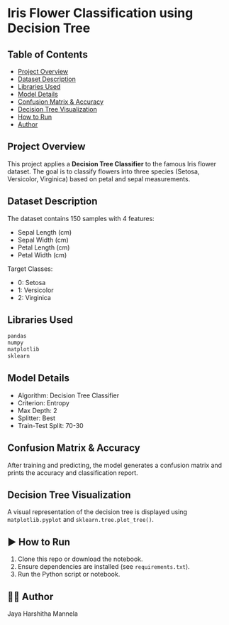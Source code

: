 # Iris Flower Classification using Decision Tree

##  Table of Contents
- [Project Overview](#project-overview)
- [Dataset Description](#dataset-description)
- [Libraries Used](#libraries-used)
- [Model Details](#model-details)
- [Confusion Matrix & Accuracy](#confusion-matrix--accuracy)
- [Decision Tree Visualization](#decision-tree-visualization)
- [How to Run](#how-to-run)
- [Author](#author)

##  Project Overview
This project applies a **Decision Tree Classifier** to the famous Iris flower dataset. The goal is to classify flowers into three species (Setosa, Versicolor, Virginica) based on petal and sepal measurements.

##  Dataset Description
The dataset contains 150 samples with 4 features:
- Sepal Length (cm)
- Sepal Width (cm)
- Petal Length (cm)
- Petal Width (cm)

Target Classes:
- 0: Setosa
- 1: Versicolor
- 2: Virginica

##  Libraries Used
```python
pandas
numpy
matplotlib
sklearn
```

##  Model Details
- Algorithm: Decision Tree Classifier
- Criterion: Entropy
- Max Depth: 2
- Splitter: Best
- Train-Test Split: 70-30

##  Confusion Matrix & Accuracy
After training and predicting, the model generates a confusion matrix and prints the accuracy and classification report.

##  Decision Tree Visualization
A visual representation of the decision tree is displayed using `matplotlib.pyplot` and `sklearn.tree.plot_tree()`.

## ▶ How to Run
1. Clone this repo or download the notebook.
2. Ensure dependencies are installed (see `requirements.txt`).
3. Run the Python script or notebook.

## 👩‍💻 Author
Jaya Harshitha Mannela
